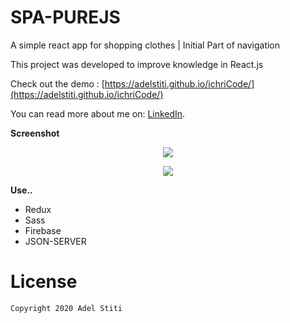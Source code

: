 # SPA-PUREJS

A simple react app for shopping clothes | Initial Part of navigation

This project was developed to improve knowledge in React.js

Check out the demo : [https://adelstiti.github.io/ichriCode/](https://adelstiti.github.io/ichriCode/)

You can read more about me on: [LinkedIn](https://www.linkedin.com/in/adel-stiti-9ba760158/).

**Screenshot**

<p align="center"><img src="https://i.ibb.co/XLp6Wnq/image.png" /></p>
<p align="center"><img src="https://i.ibb.co/tXC4SwK/image.png" /></p>

**Use..**
- Redux
- Sass
- Firebase
- JSON-SERVER

# License

    Copyright 2020 Adel Stiti
